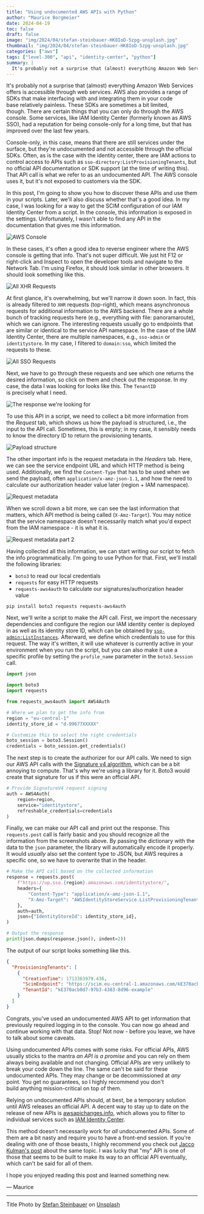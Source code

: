 ```yaml
---
title: "Using undocumented AWS APIs with Python"
author: "Maurice Borgmeier"
date: 2024-04-19
toc: false
draft: false
image: "img/2024/04/stefan-steinbauer-HK8IoD-5zpg-unsplash.jpg"
thumbnail: "img/2024/04/stefan-steinbauer-HK8IoD-5zpg-unsplash.jpg"
categories: ["aws"]
tags: ["level-300", "api", "identity-center", "python"]
summary: |
  It's probably not a surprise that (almost) everything Amazon Web Services offers is accessible through web services. AWS also provides a range of SDKs that make interfacing with and integrating them in your code base relatively painless. These SDKs are sometimes a bit limited, though. There are certain things that you can only do through the AWS console, meaning that there are still services under the surface, but they're undocumented and not accessible through the official SDKs. That API call is what we refer to as an undocumented API. In this post, I'm going to show you how to discover these APIs and use them in your scripts.
---
```


It's probably not a surprise that (almost) everything Amazon Web Services offers is accessible through web services. AWS also provides a range of SDKs that make interfacing with and integrating them in your code base relatively painless. These SDKs are sometimes a bit limited, though. There are certain things that you can only do through the AWS console. Some services, like IAM Identity Center (formerly known as AWS SSO), had a reputation for being console-only for a long time, but that has improved over the last few years.

Console-only, in this case, means that there are still services under the surface, but they're undocumented and not accessible through the official SDKs. Often, as is the case with the identity center, there are IAM actions to control access to APIs such as `sso-directory:ListProvisioningTenants`, but no official API documentation or SDK support (at the time of writing this). That API call is what we refer to as an undocumented API. The AWS console uses it, but it's not exposed to customers via the SDK.

In this post, I'm going to show you how to discover these APIs and use them in your scripts. Later, we'll also discuss whether that's a good idea. In my case, I was looking for a way to get the SCIM configuration of our IAM Identity Center from a script. In the console, this information is exposed in the settings. Unfortunately, I wasn't able to find any API in the documentation that gives me this information.

![AWS Console](/img/2024/04/undoc_1_aws_console.png)


In these cases, it's often a good idea to reverse engineer where the AWS console is getting that info. That's not super difficult. We just hit F12 or right-click and Inspect to open the developer tools and navigate to the Network Tab. I'm using Firefox, it should look similar in other browsers. It should look something like this.

![All XHR Requests](/img/2024/04/undoc_2_all_xhr_requests.png)

At first glance, it's overwhelming, but we'll narrow it down soon. In fact, this is already filtered to `XHR` requests (top-right), which means asynchronous requests for additional information to the AWS backend. There are a whole bunch of tracking requests here (e.g., everything with file: panoramaroute), which we can ignore. The interesting requests usually go to endpoints that are similar or identical to the service API namespace. In the case of the IAM Identity Center, there are multiple namespaces, e.g., `sso-admin` or `identitystore`. In my case, I filtered to `domain:sso`, which limited the requests to these.

![All SSO Requests](/img/2024/04/undoc_3_all_sso_requests.png)

Next, we have to go through these requests and see which one returns the desired information, so click on them and check out the response. In my case, the data I was looking for looks like this. The `TenantID` is precisely what I need.

![The response we're looking for](/img/2024/04/undoc_4_response_were_looking_for.png)

To use this API in a script, we need to collect a bit more information from the _Request_ tab, which shows us how the payload is structured, i.e., the input to the API call. Sometimes, this is empty; in my case, it sensibly needs to know the directory ID to return the provisioning tenants.

![Payload structure](/img/2024/04/undoc_5_the_payload.png)

The other important info is the request metadata in the _Headers_ tab. Here, we can see the service endpoint URL and which HTTP method is being used. Additionally, we find the `Content-Type` that has to be used when we send the payload, often `application/x-amz-json-1.1`, and how the need to calculate our authorization header value later (region + IAM namespace).

![Request metadata](/img/2024/04/undoc_6_metadata.png)

When we scroll down a bit more, we can see the last information that matters, which API method is being called (`X-Amz-Target`). You may notice that the service namespace doesn't necessarily match what you'd expect from the IAM namespace - it is what it is.

![Request metadata part 2](/img/2024/04/undoc_7_metadata_part_2.png)

Having collected all this information, we can start writing our script to fetch the info programmatically. I'm going to use Python for that. First, we'll install the following libraries:

- `boto3` to read our local credentials 
- `requests` for easy HTTP requests
- `requests-aws4auth` to calculate our signatures/authorization header value

```shell
pip install boto3 requests requests-aws4auth
```

Next, we'll write a script to make the API call. First, we import the necessary dependencies and configure the region our IAM identity center is deployed in as well as its identity store ID, which can be obtained by [`sso-admin:ListInstances`](https://docs.aws.amazon.com/singlesignon/latest/APIReference/API_ListInstances.html). Afterward, we define which credentials to use for this request. The way it's written, it will use whatever is currently active in your environment when you run the script, but you can also make it use a specific profile by setting the `profile_name` parameter in the `boto3.Session` call.

```python
import json

import boto3
import requests

from requests_aws4auth import AWS4Auth

# Where we plan to get the info from
region = "eu-central-1"
identity_store_id = "d-99677XXXXX"

# Customize this to select the right credentials
boto_session = boto3.Session()
credentials = boto_session.get_credentials()

```

The next step is to create the authorizer for our API calls. We need to sign our AWS API calls with the [Signature v4 algorithm](https://docs.aws.amazon.com/AmazonS3/latest/API/sig-v4-authenticating-requests.html), which can be a bit annoying to compute. That's why we're using a library for it. Boto3 would create that signature for us if this were an official API.

```python
# Provide SignatureV4 request signing
auth = AWS4Auth(
    region=region,
    service="identitystore",
    refreshable_credentials=credentials
)
```

Finally, we can make our API call and print out the response. This `requests.post` call is fairly basic and you should recognize all the information from the screenshots above. By passing the dictionary with the data to the `json` parameter, the library will automatically encode it properly. It would _usually_ also set the content type to JSON, but AWS requires a specific one, so we have to overwrite that in the header.

```python
# Make the API call based on the collected information
response = requests.post(
    f"https://up.sso.{region}.amazonaws.com/identitystore/",
    headers={
        "Content-Type": "application/x-amz-json-1.1",
        "X-Amz-Target": "AWSIdentityStoreService.ListProvisioningTenants",
    },
    auth=auth,
    json={"IdentityStoreId": identity_store_id},
)

# Output the response
print(json.dumps(response.json(), indent=2))
```

The output of our script looks something like this.

```json
{
  "ProvisioningTenants": [
    {
      "CreationTime": 1713363979.436,
      "ScimEndpoint": "https://scim.eu-central-1.amazonaws.com/kE370acb0d7-97b3-4383-8d96-example/scim/v2/",
      "TenantId": "kE370acb0d7-97b3-4383-8d96-example"
    }
  ]
}
```

Congrats, you've used an undocumented AWS API to get information that previously required logging in to the console. You can now go ahead and continue working with that data. Stop! Not now - before you leave, we have to talk about some caveats.

Using undocumented APIs comes with some risks. For official APIs, AWS usually sticks to the mantra _an API is a promise_ and you can rely on them always being available and not changing. Official APIs are very unlikely to break your code down the line. The same can't be said for these undocumented APIs. They may change or be decommissioned at _any_ point. You get no guarantees, so I highly recommend you don't build anything mission-critical on top of them.

Relying on undocumented APIs should, at best, be a temporary solution until AWS releases an official API. A decent way to stay up to date on the release of new APIs is [awsapichanges.info](https://awsapichanges.info/), which allows you to filter to individual services such as [IAM Identity Center](https://awsapichanges.info/archive/service/sso/). 

This method doesn't necessarily work for _all_ undocumented APIs. Some of them are a bit nasty and require you to have a front-end session. If you're dealing with one of those beasts, I highly recommend you check out [Jacco Kulman's post](https://xebia.com/blog/using-undocumented-aws-apis/) about the same topic. I was lucky that "my" API is one of those that seems to be built to make its way to an official API eventually, which can't be said for all of them.

I hope you enjoyed reading this post and learned something new.

&mdash; Maurice

---

Title Photo by [Stefan Steinbauer](https://unsplash.com/@usinglight) on [Unsplash](https://unsplash.com/photos/opened-secret-door-inside-library-HK8IoD-5zpg)